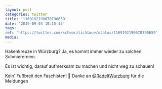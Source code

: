 ```yaml
---
layout: post
categories: twitter
title: '1169192190670790659'
date: '2019-09-04 10:15:15'
tags: 
ref: 'https://twitter.com/schwarzlichtwue/status/1169192190670790659'
media:
---
```

Hakenkreuze in Würzburg? Ja, es kommt immer wieder zu solchen Schmierereien.

Es ist wichtig, darauf aufmerksam zu machen und nicht weg zu schauen!



Kein' Fußbreit den Faschisten! 🏴 
Danke an [@RadeltWurzburg](https://twitter.com/RadeltWurzburg) für die Meldungen 